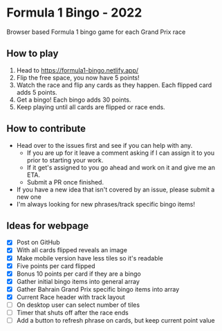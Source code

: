 # Formula 1 Bingo - 2022
Browser based Formula 1 bingo game for each Grand Prix race

## How to play
1. Head to https://formula1-bingo.netlify.app/
2. Flip the free space, you now have 5 points!
3. Watch the race and flip any cards as they happen. Each flipped card adds 5 points.
4. Get a bingo! Each bingo adds 30 points.
5. Keep playing until all cards are flipped or race ends.

## How to contribute
- Head over to the issues first and see if you can help with any.
    - If you are up for it leave a comment asking if I can assign it to you prior to starting your work.
    - If it get's assigned to you go ahead and work on it and give me an ETA.
    - Submit a PR once finished.
- If you have a new idea that isn't covered by an issue, please submit a new one
- I'm always looking for new phrases/track specific bingo items!

## Ideas for webpage
- [x] Post on GitHub
- [x] With all cards flipped reveals an image
- [x] Make mobile version have less tiles so it's readable
- [x] Five points per card flipped
- [x] Bonus 10 points per card if they are a bingo
- [x] Gather initial bingo items into general array
- [x] Gather Bahrain Grand Prix specific bingo items into array
- [x] Current Race header with track layout
- [ ] On desktop user can select number of tiles
- [ ] Timer that shuts off after the race ends
- [ ] Add a button to refresh phrase on cards, but keep current point value
